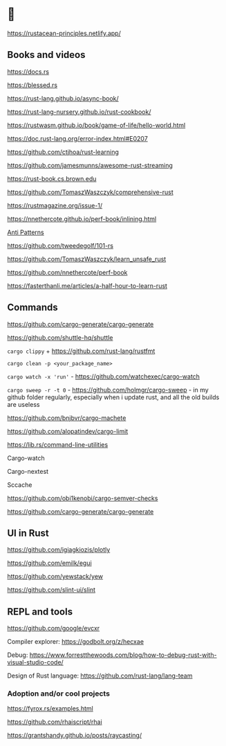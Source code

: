 # 🦀

<!-- 
https://doc.rust-lang.org/std/convert/trait.AsRef.html

http://addresses.loyce.club/
https://enet4.github.io/rust-tropes/
https://cglab.ca/%7Eabeinges/blah/everyone-poops/#pre-pooping-your-pants
https://google.github.io/comprehensive-rust/

https://github.com/dtolnay/rust-quiz

For now, we recommend that you start by reviewing the Rust Book (Chapters 1-11, as well as Chapter 19), with a special focus on these topics:

Primitive Data Types (Chapter 3.2)
Structs (Chapter 5) 
Enums and matching (Chapter 6)
If & match, For & iterators (Chapter 6)
Modules, crates and file layouts (Chapter 7)
Generics, Types and Traits (Chapter 10)
Visibility (Chapter 10)
Testing (Chapter 11)
Macros (Chapter 19.5)

1) The Rust Book
2) The Rust Wasm Book
3) Udemy: Ultimate Rust Crash Course
4) Educative: The Ultimate Guide to Rust Programming
5) Zero To Mastery: Rust Programming: The Complete Developer's Guide -->

https://rustacean-principles.netlify.app/

## Books and videos

https://docs.rs

https://blessed.rs

https://rust-lang.github.io/async-book/

https://rust-lang-nursery.github.io/rust-cookbook/

https://rustwasm.github.io/book/game-of-life/hello-world.html

https://doc.rust-lang.org/error-index.html#E0207

https://github.com/ctjhoa/rust-learning

https://github.com/jamesmunns/awesome-rust-streaming

https://rust-book.cs.brown.edu

https://github.com/TomaszWaszczyk/comprehensive-rust

https://rustmagazine.org/issue-1/

https://nnethercote.github.io/perf-book/inlining.html

[Anti Patterns](https://rust-unofficial.github.io/patterns/anti_patterns/borrow_clone.html)

https://github.com/tweedegolf/101-rs

https://github.com/TomaszWaszczyk/learn_unsafe_rust

https://github.com/nnethercote/perf-book

https://fasterthanli.me/articles/a-half-hour-to-learn-rust

## Commands

https://github.com/cargo-generate/cargo-generate

https://github.com/shuttle-hq/shuttle

`cargo clippy` + https://github.com/rust-lang/rustfmt

`cargo clean -p <your_package_name>`

`cargo watch -x 'run'` - https://github.com/watchexec/cargo-watch

`cargo sweep -r -t 0` - https://github.com/holmgr/cargo-sweep - in my github folder regularly, especially when i update rust, and all the old builds are useless

https://github.com/bnjbvr/cargo-machete

https://github.com/alopatindev/cargo-limit

https://lib.rs/command-line-utilities

Cargo-watch

Cargo-nextest

Sccache

https://github.com/obi1kenobi/cargo-semver-checks

https://github.com/cargo-generate/cargo-generate

## UI in Rust

https://github.com/igiagkiozis/plotly

https://github.com/emilk/egui

https://github.com/yewstack/yew

https://github.com/slint-ui/slint

## REPL and tools

https://github.com/google/evcxr

Compiler explorer: https://godbolt.org/z/hecxae

Debug: https://www.forrestthewoods.com/blog/how-to-debug-rust-with-visual-studio-code/

Design of Rust language: https://github.com/rust-lang/lang-team

### Adoption and/or cool projects

https://fyrox.rs/examples.html

https://github.com/rhaiscript/rhai

https://grantshandy.github.io/posts/raycasting/
